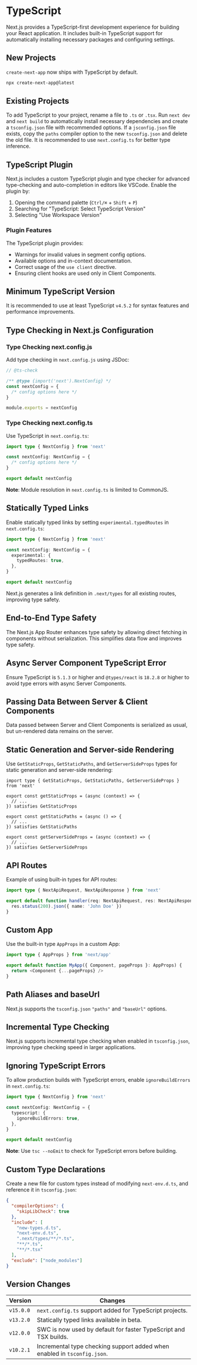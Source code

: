 # TypeScript

Next.js provides a TypeScript-first development experience for building your React application. It includes built-in TypeScript support for automatically installing necessary packages and configuring settings.

## New Projects

`create-next-app` now ships with TypeScript by default.

```bash
npx create-next-app@latest
```

## Existing Projects

To add TypeScript to your project, rename a file to `.ts` or `.tsx`. Run `next dev` and `next build` to automatically install necessary dependencies and create a `tsconfig.json` file with recommended options. If a `jsconfig.json` file exists, copy the `paths` compiler option to the new `tsconfig.json` and delete the old file. It is recommended to use `next.config.ts` for better type inference.

## TypeScript Plugin

Next.js includes a custom TypeScript plugin and type checker for advanced type-checking and auto-completion in editors like VSCode. Enable the plugin by:

1. Opening the command palette (`Ctrl/⌘` + `Shift` + `P`)
2. Searching for "TypeScript: Select TypeScript Version"
3. Selecting "Use Workspace Version"

### Plugin Features

The TypeScript plugin provides:

- Warnings for invalid values in segment config options.
- Available options and in-context documentation.
- Correct usage of the `use client` directive.
- Ensuring client hooks are used only in Client Components.

## Minimum TypeScript Version

It is recommended to use at least TypeScript `v4.5.2` for syntax features and performance improvements.

## Type Checking in Next.js Configuration

### Type Checking next.config.js

Add type checking in `next.config.js` using JSDoc:

```js
// @ts-check

/** @type {import('next').NextConfig} */
const nextConfig = {
  /* config options here */
}

module.exports = nextConfig
```

### Type Checking next.config.ts

Use TypeScript in `next.config.ts`:

```ts
import type { NextConfig } from 'next'

const nextConfig: NextConfig = {
  /* config options here */
}

export default nextConfig
```

**Note**: Module resolution in `next.config.ts` is limited to CommonJS.

## Statically Typed Links

Enable statically typed links by setting `experimental.typedRoutes` in `next.config.ts`:

```ts
import type { NextConfig } from 'next'

const nextConfig: NextConfig = {
  experimental: {
    typedRoutes: true,
  },
}

export default nextConfig
```

Next.js generates a link definition in `.next/types` for all existing routes, improving type safety.

## End-to-End Type Safety

The Next.js App Router enhances type safety by allowing direct fetching in components without serialization. This simplifies data flow and improves type safety.

## Async Server Component TypeScript Error

Ensure TypeScript is `5.1.3` or higher and `@types/react` is `18.2.8` or higher to avoid type errors with async Server Components.

## Passing Data Between Server & Client Components

Data passed between Server and Client Components is serialized as usual, but un-rendered data remains on the server.

## Static Generation and Server-side Rendering

Use `GetStaticProps`, `GetStaticPaths`, and `GetServerSideProps` types for static generation and server-side rendering:

```tsx
import type { GetStaticProps, GetStaticPaths, GetServerSideProps } from 'next'

export const getStaticProps = (async (context) => {
  // ...
}) satisfies GetStaticProps

export const getStaticPaths = (async () => {
  // ...
}) satisfies GetStaticPaths

export const getServerSideProps = (async (context) => {
  // ...
}) satisfies GetServerSideProps
```

## API Routes

Example of using built-in types for API routes:

```ts
import type { NextApiRequest, NextApiResponse } from 'next'

export default function handler(req: NextApiRequest, res: NextApiResponse) {
  res.status(200).json({ name: 'John Doe' })
}
```

## Custom App

Use the built-in type `AppProps` in a custom App:

```ts
import type { AppProps } from 'next/app'

export default function MyApp({ Component, pageProps }: AppProps) {
  return <Component {...pageProps} />
}
```

## Path Aliases and baseUrl

Next.js supports the `tsconfig.json` `"paths"` and `"baseUrl"` options.

## Incremental Type Checking

Next.js supports incremental type checking when enabled in `tsconfig.json`, improving type checking speed in larger applications.

## Ignoring TypeScript Errors

To allow production builds with TypeScript errors, enable `ignoreBuildErrors` in `next.config.ts`:

```ts
import type { NextConfig } from 'next'

const nextConfig: NextConfig = {
  typescript: {
    ignoreBuildErrors: true,
  },
}

export default nextConfig
```

**Note**: Use `tsc --noEmit` to check for TypeScript errors before building.

## Custom Type Declarations

Create a new file for custom types instead of modifying `next-env.d.ts`, and reference it in `tsconfig.json`:

```json
{
  "compilerOptions": {
    "skipLibCheck": true
  },
  "include": [
    "new-types.d.ts",
    "next-env.d.ts",
    ".next/types/**/*.ts",
    "**/*.ts",
    "**/*.tsx"
  ],
  "exclude": ["node_modules"]
}
```

## Version Changes

| Version   | Changes                                                                                                                              |
| --------- | ------------------------------------------------------------------------------------------------------------------------------------ |
| `v15.0.0` | `next.config.ts` support added for TypeScript projects.                                                                              |
| `v13.2.0` | Statically typed links available in beta.                                                                                           |
| `v12.0.0` | SWC is now used by default for faster TypeScript and TSX builds.                                                                     |
| `v10.2.1` | Incremental type checking support added when enabled in `tsconfig.json`.                                                             |
